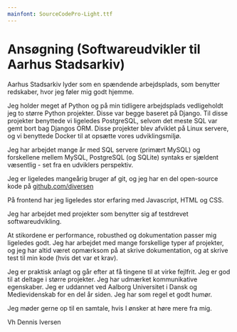 ```yaml
---
mainfont: SourceCodePro-Light.ttf
---
```


# Ansøgning (Softwareudvikler til Aarhus Stadsarkiv)

Aarhus Stadsarkiv lyder som en spændende arbejdsplads, som benytter redskaber, hvor jeg føler mig godt hjemme.

Jeg holder meget af Python og på min tidligere arbejdsplads vedligeholdt jeg to større Python projekter. Disse var begge baseret på Django. Til disse projekter benyttede vi ligeledes PostgreSQL, selvom det meste SQL var gemt bort bag Djangos ORM. Disse projekter blev afviklet på Linux servere, og vi benyttede Docker til at opsætte vores udviklingsmiljø.

Jeg har arbejdet mange år med SQL servere (primært MySQL) og forskellene mellem MySQL, PostgreSQL (og SQLite) syntaks er sjældent væsentlig - set fra en udviklers perspektiv.
 
Jeg er ligeledes mangeårig bruger af git, og jeg har en del open-source kode på [github.com/diversen](https://github.com/diversen)

På frontend har jeg ligeledes stor erfaring med Javascript, HTML og CSS.

Jeg har arbejdet med projekter som benytter sig af testdrevet softwareudvikling.

At stikordene er performance, robusthed og dokumentation passer mig ligeledes godt. Jeg har arbejdet med mange forskellige typer af projekter, og jeg har altid været opmærksom på at skrive dokumentation, og at skrive test til min kode (hvis det var et krav).

Jeg er praktisk anlagt og går efter at få tingene til at virke fejlfrit. Jeg er god til at deltage i større projekter. Jeg har udmærket kommunikative egenskaber. Jeg er uddannet ved Aalborg Universitet i Dansk og Medievidenskab for en del år siden. Jeg har som regel et godt humør. 

Jeg møder gerne op til en samtale, hvis I ønsker at høre mere fra mig.

Vh Dennis Iversen
